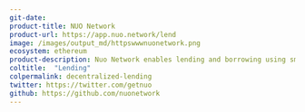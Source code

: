 ```yaml
---
git-date:
product-title: NUO Network
product-url: https://app.nuo.network/lend
image: /images/output_md/httpswwwnuonetwork.png
ecosystem: ethereum
product-description: Nuo Network enables lending and borrowing using smart contracts which are open source.
coltitle:  "Lending"
colpermalink: decentralized-lending
twitter: https://twitter.com/getnuo
github: https://github.com/nuonetwork
---
```

